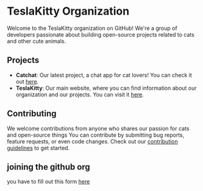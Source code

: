 # TeslaKitty Organization

Welcome to the TeslaKitty organization on GitHub! We're a group of developers passionate about building open-source projects related to cats and other cute animals.

## Projects

- **Catchat**: Our latest project, a chat app for cat lovers! You can check it out [here](https://catchat-meow.netlify.app/).
- **TeslaKitty**: Our main website, where you can find information about our organization and our projects. You can visit it [here](https://teslakitty.netlify.app/).

## Contributing

We welcome contributions from anyone who shares our passion for cats and open-source things You can contribute by submitting bug reports, feature requests, or even code changes. Check out our [contribution guidelines](CONTRIBUTING.md) to get started.
## joining the github org
you have to fill out this form [here](https://forms.gle/tXiQSw4DNStuaLkN8)
